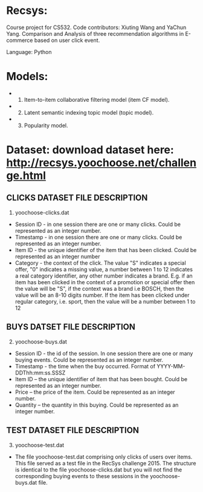 # Recsys: 
Course project for CS532. Code contributors: Xiuting Wang and Ya­Chun Yang.
Comparison and Analysis of  three recommendation algorithms in E-commerce based on user click event.

Language: Python

# Models:
* 1. Item-to-item collaborative filtering model (item CF model).
* 2. Latent semantic indexing topic model (topic model).
* 3. Popularity model.

# Dataset: download dataset here: http://recsys.yoochoose.net/challenge.html
CLICKS DATASET FILE DESCRIPTION
------------------------------------------------------------------------------------------------------------------
1. yoochoose-clicks.dat
* Session ID - in one session there are one or many clicks. Could be represented as an integer number.
* Timestamp - in one session there are one or many clicks. Could be represented as an integer number.
* Item ID - the unique identifier of the item that has been clicked. Could be represented as an integer number
* Category - the context of the click. The value "S" indicates a special offer, "0" indicates  a missing value, a number between 1 to 12 indicates a real category identifier, any other number indicates a brand. E.g. if an item has been clicked in the context of a promotion or special offer then the value will be "S", if the context was a brand i.e BOSCH, then the value will be an 8-10 digits number. If the item has been clicked under regular category, i.e. sport, then the value will be a number between 1 to 12

BUYS DATSET FILE DESCRIPTION
------------------------------------------------------------------------------------------------------------------
2. yoochoose-buys.dat
* Session ID - the id of the session. In one session there are one or many buying events. Could be represented as an integer number.
* Timestamp - the time when the buy occurred. Format of YYYY-MM-DDThh:mm:ss.SSSZ
* Item ID – the unique identifier of item that has been bought. Could be represented as an integer number.
* Price – the price of the item. Could be represented as an integer number.
* Quantity – the quantity in this buying.  Could be represented as an integer number.

TEST DATASET FILE DESCRIPTION
------------------------------------------------------------------------------------------------------------------
3. yoochoose-test.dat

* The file yoochoose-test.dat comprising only clicks of users over items.
This file served as a test file in the RecSys challenge 2015. 
The structure is identical to the file yoochoose-clicks.dat but you will not find the
corresponding buying events to these sessions in the yoochoose-buys.dat file.


